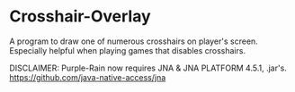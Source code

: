 # Crosshair-Overlay
A program to draw one of numerous crosshairs on player's screen. Especially helpful when playing games that disables crosshairs.

DISCLAIMER: Purple-Rain now requires JNA & JNA PLATFORM 4.5.1, .jar's. https://github.com/java-native-access/jna
